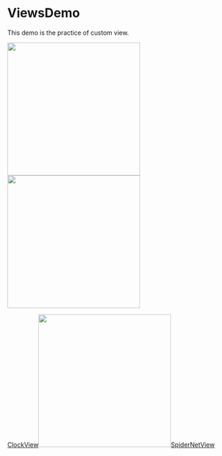 # ViewsDemo

This demo is the practice of custom view.


<img src="https://github.com/InnoFang/Android-Code-Demos/blob/master/ViewsDemo/image/clock_view.png" width="300px"/>  <img src="https://github.com/InnoFang/Android-Code-Demos/blob/master/ViewsDemo/image/spider_net_view.png" width="300px"/>

[ClockView](https://github.com/InnoFang/Android-Code-Demos/blob/master/ViewsDemo/app/src/main/java/com/innofang/viewsdemo/views/ClockView.java)<img src="./blob/master/ViewsDemo/image/blank.png" width="300px"/>[SpiderNetView](https://github.com/InnoFang/Android-Code-Demos/blob/master/ViewsDemo/app/src/main/java/com/innofang/viewsdemo/views/SpiderNetView.java)
